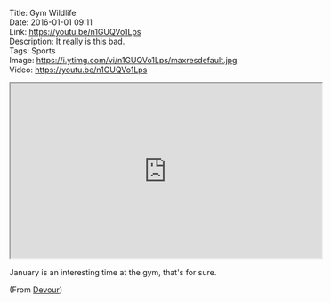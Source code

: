 Title: Gym Wildlife  
Date: 2016-01-01 09:11  
Link: https://youtu.be/n1GUQVo1Lps  
Description: It really is this bad.  
Tags: Sports  
Image: https://i.ytimg.com/vi/n1GUQVo1Lps/maxresdefault.jpg  
Video: https://youtu.be/n1GUQVo1Lps  

<iframe width="560" height="315" src="https://www.youtube.com/embed/n1GUQVo1Lps" allowfullscreen></iframe>

January is an interesting time at the gym, that's for sure.

(From [Devour][1])

[1]: http://devour.com/video/gym-wildlife/ "Source post on Devour"